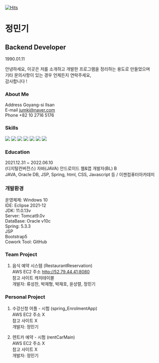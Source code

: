 [![Hits](https://hits.seeyoufarm.com/api/count/incr/badge.svg?url=https%3A%2F%2Fgithub.com%2Fmingkking%2Fmingkking&count_bg=%2379C83D&title_bg=%23555555&icon=&icon_color=%23E7E7E7&title=hits&edge_flat=false)](https://hits.seeyoufarm.com)

# 정민기
## Backend Developer
1990.01.11

안녕하세요, 이곳은 저를 소개하고 개발한 프로그램을 정리하는 용도로 만들었으며 <br>
기타 문의사항이 있는 경우 언제든지 연락주세요, <br>
감사합니다 !

### About Me

Address Goyang-si Ilsan <br>
E-mail jumki@naver.com <br>
Phone +82 10 2716 5176 <br>

### Skills

<img src="https://img.shields.io/badge/Java-3766AB?style=flat-square&logo=Python&logoColor=white"/></a>
<img src="https://img.shields.io/badge/Oracle-3766AB?style=flat-square&logo=Python&logoColor=white"/></a>
<img src="https://img.shields.io/badge/HTML-3766AB?style=flat-square&logo=Python&logoColor=white"/></a>
<img src="https://img.shields.io/badge/CSS-3766AB?style=flat-square&logo=Python&logoColor=white"/></a>
<img src="https://img.shields.io/badge/JavaScript-3766AB?style=flat-square&logo=Python&logoColor=white"/></a>
<img src="https://img.shields.io/badge/JSP-3766AB?style=flat-square&logo=Python&logoColor=white"/></a>
<img src="https://img.shields.io/badge/Spring-3766AB?style=flat-square&logo=Python&logoColor=white"/></a>

### Education
2021.12.31 ~ 2022.06.10 <br>
(디지털컨버전스) 자바(JAVA) 안드로이드 웹&앱 개발자(BL) B <br>
JAVA, Oracle DB, JSP, Spring, html, CSS, Javascript 등 / 이젠컴퓨터아카데미

### 개발환경

운영체제: Windows 10 <br>
IDE: Eclipse 2021-12 <br>
JDK: 11.0.13v <br>
Server: Tomcat9.0v <br>
DataBase: Oracle v10c <br>
Spring: 5.3.3 <br>
JSP <br>
Bootstrap5 <br>
Cowork Tool: GitHub

### Team Project

1. 음식 예약 시스템 (RestaurantReservation) <br>
AWS EC2 주소 http://52.79.44.41:8080 <br>
참고 사이트 캐치테이블 <br>
개발자: 류성찬, 박재형, 박재호, 윤성렬, 정민기

### Personal Project

1. 수강신청 어플 - 시험 (spring_EnrolmentApp) <br>
AWS EC2 주소 X <br>
참고 사이트 X <br>
개발자: 정민기

2. 렌트카 예약 - 시험 (rentCarMain) <br>
AWS EC2 주소 X <br>
참고 사이트 X <br>
개발자: 정민기

<!--
**mingkking/mingkking** is a ✨ _special_ ✨ repository because its `README.md` (this file) appears on your GitHub profile.

Here are some ideas to get you started:

- 🔭 I’m currently working on ...
- 🌱 I’m currently learning ...
- 👯 I’m looking to collaborate on ...
- 🤔 I’m looking for help with ...
- 💬 Ask me about ...
- 📫 How to reach me: ...
- 😄 Pronouns: ...
- ⚡ Fun fact: ...
-->
